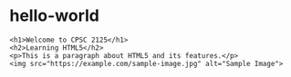 # hello-world
<html lang="en">
<head>
    <meta charset="UTF-8">
    <meta name="viewport" content="width=device-width, initial-scale=1.0">
    <title>Labs Page</title>
</head>
<body>
    <!-- Created by: Shreya kola -->
    <!-- Class: CPSC 2125 -->
    <!-- Date: August 23, 2023 -->

    <h1>Welcome to CPSC 2125</h1>
    <h2>Learning HTML5</h2>
    <p>This is a paragraph about HTML5 and its features.</p>
    <img src="https://example.com/sample-image.jpg" alt="Sample Image">
</body>
</html>
